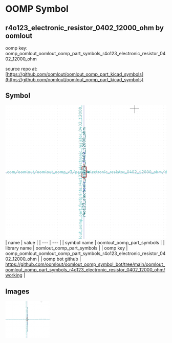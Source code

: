 # OOMP Symbol  
## r4o123_electronic_resistor_0402_12000_ohm  by oomlout  
  
oomp key: oomp_oomlout_oomlout_oomp_part_symbols_r4o123_electronic_resistor_0402_12000_ohm  
  
source repo at: [https://github.com/oomlout/oomlout_oomp_part_kicad_symbols](https://github.com/oomlout/oomlout_oomp_part_kicad_symbols)  
## Symbol  
  
[![working.png](working_600.png)](working.png)  
| name | value | 
| --- | --- | 
| symbol name | oomlout_oomp_part_symbols | 
| library name | oomlout_oomp_part_symbols | 
| oomp key | oomp_oomlout_oomlout_oomp_part_symbols_r4o123_electronic_resistor_0402_12000_ohm | 
| oomp bot github | https://github.com/oomlout/oomlout_oomp_symbol_bot/tree/main/oomlout_oomlout_oomp_part_symbols_r4o123_electronic_resistor_0402_12000_ohm/working | 
## Images  
  
[![working.png](working_140.png)](working.png)  
